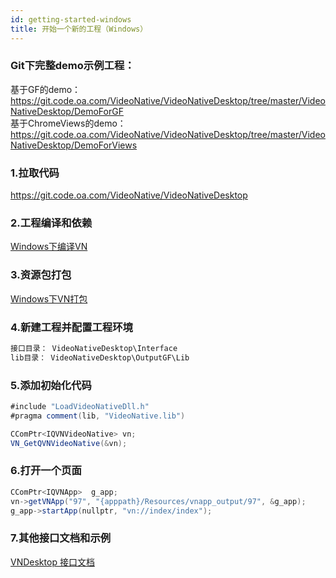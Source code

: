 ```yaml
---
id: getting-started-windows
title: 开始一个新的工程（Windows）
---
```


### Git下完整demo示例工程：   
基于GF的demo：   
https://git.code.oa.com/VideoNative/VideoNativeDesktop/tree/master/VideoNativeDesktop/DemoForGF    
基于ChromeViews的demo：   
https://git.code.oa.com/VideoNative/VideoNativeDesktop/tree/master/VideoNativeDesktop/DemoForViews   

### 1.拉取代码

https://git.code.oa.com/VideoNative/VideoNativeDesktop   

### 2.工程编译和依赖

[Windows下编译VN](desktop/vn-build)

### 3.资源包打包

[Windows下VN打包](desktop/vn-package)

### 4.新建工程并配置工程环境

```groovy
接口目录： VideoNativeDesktop\Interface   
lib目录： VideoNativeDesktop\OutputGF\Lib   
```

### 5.添加初始化代码

```groovy
#include "LoadVideoNativeDll.h"
#pragma comment(lib, "VideoNative.lib")

CComPtr<IQVNVideoNative> vn;
VN_GetQVNVideoNative(&vn);
```

### 6.打开一个页面

```groovy
CComPtr<IQVNApp>  g_app;
vn->getVNApp("97", "{apppath}/Resources/vnapp_output/97", &g_app);
g_app->startApp(nullptr, "vn://index/index");
```

### 7.其他接口文档和示例

[VNDesktop 接口文档](desktop/vn-interface)

